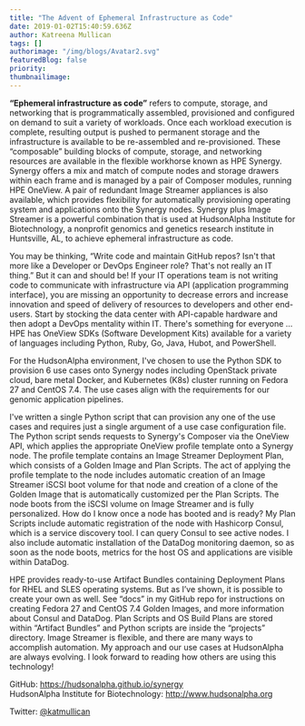 ```yaml
---
title: "The Advent of Ephemeral Infrastructure as Code"
date: 2019-01-02T15:40:59.636Z
author: Katreena Mullican 
tags: []
authorimage: "/img/blogs/Avatar2.svg"
featuredBlog: false
priority:
thumbnailimage:
---
```

**“Ephemeral infrastructure as code”** refers to compute, storage, and networking that is programmatically assembled, provisioned and configured on demand to suit a variety of workloads. Once each workload execution is complete, resulting output is pushed to permanent storage and the infrastructure is available to be re-assembled and re-provisioned. These “composable” building blocks of compute, storage, and networking resources are available in the flexible workhorse known as HPE Synergy. Synergy offers a mix and match of compute nodes and storage drawers within each frame and is managed by a pair of Composer modules, running HPE OneView. A pair of redundant Image Streamer appliances is also available, which provides flexibility for automatically provisioning operating system and applications onto the Synergy nodes. Synergy plus Image Streamer is a powerful combination that is used at HudsonAlpha Institute for Biotechnology, a nonprofit genomics and genetics research institute in Huntsville, AL, to achieve ephemeral infrastructure as code.

You may be thinking, “Write code and maintain GitHub repos? Isn't that more like a Developer or DevOps Engineer role? That's not really an IT thing.” But it can and should be! If your IT operations team is not writing code to communicate with infrastructure via API (application programming interface), you are missing an opportunity to decrease errors and increase innovation and speed of delivery of resources to developers and other end-users. Start by stocking the data center with API-capable hardware and then adopt a DevOps mentality within IT. There's something for everyone … HPE has OneView SDKs (Software Development Kits) available for a variety of languages including Python, Ruby, Go, Java, Hubot, and PowerShell.

For the HudsonAlpha environment, I've chosen to use the Python SDK to provision 6 use cases onto Synergy nodes including OpenStack private cloud, bare metal Docker, and Kubernetes (K8s) cluster running on Fedora 27 and CentOS 7.4. The use cases align with the requirements for our genomic application pipelines.  

I've written a single Python script that can provision any one of the use cases and requires just a single argument of a use case configuration file. The Python script sends requests to Synergy's Composer via the OneView API, which applies the appropriate OneView profile template onto a Synergy node. The profile template contains an Image Streamer Deployment Plan, which consists of a Golden Image and Plan Scripts. The act of applying the profile template to the node includes automatic creation of an Image Streamer iSCSI boot volume for that node and creation of a clone of the Golden Image that is automatically customized per the Plan Scripts. The node boots from the iSCSI volume on Image Streamer and is fully personalized. How do I know once a node has booted and is ready? My Plan Scripts include automatic registration of the node with Hashicorp Consul, which is a service discovery tool. I can query Consul to see active nodes. I also include automatic installation of the DataDog monitoring daemon, so as soon as the node boots, metrics for the host OS and applications are visible within DataDog.

HPE provides ready-to-use Artifact Bundles containing Deployment Plans for RHEL and SLES operating systems. But as I’ve shown, it is possible to create your own as well. See “docs” in my GitHub repo for instructions on creating Fedora 27 and CentOS 7.4 Golden Images, and more information about Consul and DataDog. Plan Scripts and OS Build Plans are stored within “Artifact Bundles” and Python scripts are inside the “projects” directory. Image Streamer is flexible, and there are many ways to accomplish automation. My approach and our use cases at HudsonAlpha are always evolving. I look forward to reading how others are using this technology!

GitHub: https://hudsonalpha.github.io/synergy  
HudsonAlpha Institute for Biotechnology: http://www.hudsonalpha.org  

Twitter: [@katmullican](https://twitter.com/katmullican)